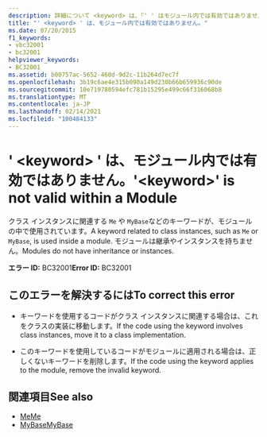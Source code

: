```yaml
---
description: 詳細について <keyword> は、「' ' はモジュール内では有効ではありません」を参照してください。
title: "' <keyword> ' は、モジュール内では有効ではありません。"
ms.date: 07/20/2015
f1_keywords:
- vbc32001
- bc32001
helpviewer_keywords:
- BC32001
ms.assetid: b00757ac-5652-460d-9d2c-11b264d7ec7f
ms.openlocfilehash: 3b19c6ae4e315b090a149d230b66b659936c90de
ms.sourcegitcommit: 10e719780594efc781b15295e499c66f316068b8
ms.translationtype: MT
ms.contentlocale: ja-JP
ms.lasthandoff: 02/14/2021
ms.locfileid: "100484133"
---
```

# <a name="keyword-is-not-valid-within-a-module"></a><span data-ttu-id="6adf6-103">' \<keyword> ' は、モジュール内では有効ではありません。</span><span class="sxs-lookup"><span data-stu-id="6adf6-103">'\<keyword>' is not valid within a Module</span></span>

<span data-ttu-id="6adf6-104">クラス インスタンスに関連する `Me` や `MyBase`などのキーワードが、モジュールの中で使用されています。</span><span class="sxs-lookup"><span data-stu-id="6adf6-104">A keyword related to class instances, such as `Me` or `MyBase`, is used inside a module.</span></span> <span data-ttu-id="6adf6-105">モジュールは継承やインスタンスを持ちません。</span><span class="sxs-lookup"><span data-stu-id="6adf6-105">Modules do not have inheritance or instances.</span></span>  
  
 <span data-ttu-id="6adf6-106">**エラー ID:** BC32001</span><span class="sxs-lookup"><span data-stu-id="6adf6-106">**Error ID:** BC32001</span></span>  
  
## <a name="to-correct-this-error"></a><span data-ttu-id="6adf6-107">このエラーを解決するには</span><span class="sxs-lookup"><span data-stu-id="6adf6-107">To correct this error</span></span>  
  
- <span data-ttu-id="6adf6-108">キーワードを使用するコードがクラス インスタンスに関連する場合は、これをクラスの実装に移動します。</span><span class="sxs-lookup"><span data-stu-id="6adf6-108">If the code using the keyword involves class instances, move it to a class implementation.</span></span>  
  
- <span data-ttu-id="6adf6-109">このキーワードを使用しているコードがモジュールに適用される場合は、正しくないキーワードを削除します。</span><span class="sxs-lookup"><span data-stu-id="6adf6-109">If the code using the keyword applies to the module, remove the invalid keyword.</span></span>  
  
## <a name="see-also"></a><span data-ttu-id="6adf6-110">関連項目</span><span class="sxs-lookup"><span data-stu-id="6adf6-110">See also</span></span>

- [<span data-ttu-id="6adf6-111">Me</span><span class="sxs-lookup"><span data-stu-id="6adf6-111">Me</span></span>](../programming-guide/program-structure/me-my-mybase-and-myclass.md#me)
- [<span data-ttu-id="6adf6-112">MyBase</span><span class="sxs-lookup"><span data-stu-id="6adf6-112">MyBase</span></span>](../programming-guide/program-structure/me-my-mybase-and-myclass.md#mybase)
